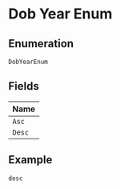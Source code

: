 
# Dob Year Enum

## Enumeration

`DobYearEnum`

## Fields

| Name |
|  --- |
| `Asc` |
| `Desc` |

## Example

```
desc
```


